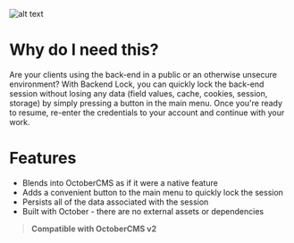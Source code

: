 ![alt text](https://octobercms.com/storage/app/uploads/public/60f/87a/bd1/60f87abd1a351842388560.png)

# Why do I need this?
Are your clients using the back-end in a public or an otherwise unsecure environment? With Backend Lock, you can quickly lock the back-end session without losing any data (field values, cache, cookies, session, storage) by simply pressing a button in the main menu. Once you're ready to resume, re-enter the credentials to your account and continue with your work.

# Features
- Blends into OctoberCMS as if it were a native feature
- Adds a convenient button to the main menu to quickly lock the session
- Persists all of the data associated with the session
- Built with October - there are no external assets or dependencies

> **Compatible with OctoberCMS v2**
